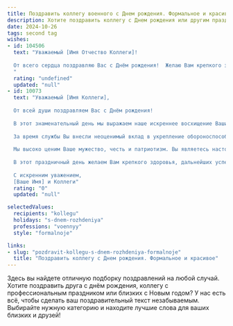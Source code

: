 ```yaml
---
title: Поздравить коллегу военного c Днем рождения. Формальное и красивое
description: Хотите поздравить коллегу c Днем рождения или другим праздником? Наш ИИ создаст незабываемое поздравление, а вы обязательно выделитесь среди других.  
date: 2024-10-26
tags: second tag
wishes:
- id: 104506
  text: "Уважаемый [Имя Отчество Коллеги]!
  
  От всего сердца поздравляю Вас с Днём рождения!  Желаю Вам крепкого здоровья, неиссякаемой энергии, успехов в Вашей важной и ответственной службе,  мирного неба над головой и благополучия Вашей семье.  Пусть каждый Ваш день будет наполнен гордостью за свою профессию и уважением окружающих. С праздником!
  "
  rating: "undefined"
  updated: "null"
- id: 10073
  text: "Уважаемый [Имя Коллеги],
  
  От всей души поздравляем Вас с Днём рождения!
  
  В этот знаменательный день мы выражаем наше искреннее восхищение Вашими профессиональными и личными качествами. Ваша храбрость, стойкость и преданность службе являются примером для всех нас.
  
  За время службы Вы внесли неоценимый вклад в укрепление обороноспособности нашей страны. Ваша целеустремлённость, аналитический ум и способность принимать верные решения в экстремальных ситуациях являются ценными активами для нашего коллектива.
  
  Мы высоко ценим Ваше мужество, честь и патриотизм. Вы являетесь настоящим образцом военного, на которого равняются молодые солдаты.
  
  В этот праздничный день желаем Вам крепкого здоровья, дальнейших успехов в службе и семейного благополучия. Пусть каждый Ваш день будет наполнен гордостью за проделанную работу и поддержкой близких.
  
  С искренним уважением,
  [Ваше Имя] и Коллеги"
  rating: "0"
  updated: "null"

selectedValues:
  recipients: "kollegu"
  holidays: "s-dnem-rozhdeniya"
  professions: "voennyy"
  style: "formalnoje"

links:
- slug: "pozdravit-kollegu-s-dnem-rozhdeniya-formalnoje"
  title: "Поздравить коллегу c Днем рождения. Формальное и красивое"
---
```


Здесь вы найдете отличную подборку поздравлений на любой случай. 
Хотите поздравить друга с днём рождения, коллегу с профессиональным праздником или близких с Новым годом? У нас есть всё, чтобы сделать ваш поздравительный текст незабываемым. Выбирайте нужную категорию и находите лучшие слова для ваших близких и друзей!
